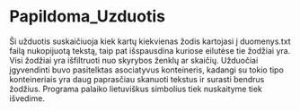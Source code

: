 # Papildoma_Uzduotis

Ši užduotis suskaičiuoja kiek kartų kiekvienas žodis kartojasi į duomenys.txt failą nukopijuotą tekstą, taip pat išspausdina kuriose eilutėse tie žodžiai yra. Visi žodžiai yra išfiltruoti nuo skyrybos ženklų ar skaičių. Užduočiai įgyvendinti buvo pasitelktas asociatyvus konteineris, kadangi su tokio tipo konteineriais yra daug paprasčiau skanuoti tekstus ir surasti bendrus žodžius. Programa palaiko lietuviškus simbolius tiek nuskaityme tiek išvedime.
